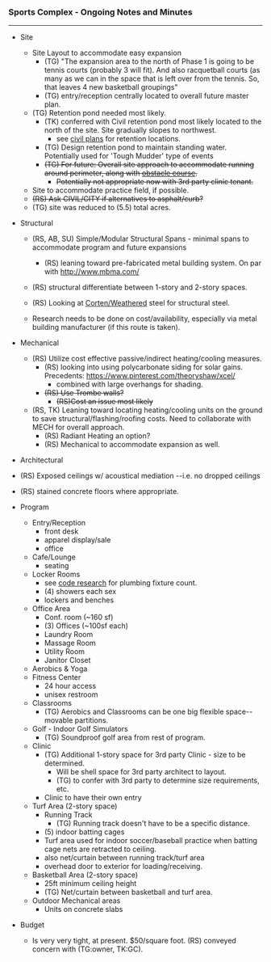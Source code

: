 ### Sports Complex - Ongoing Notes and Minutes

---

* Site

  * Site Layout to accommodate easy expansion
    * (TG) "The expansion area to the north of Phase 1 is going to be tennis courts (probably 3 will fit).  And also racquetball courts (as many as we can in the space that is left over from the tennis.  So, that leaves 4 new basketball groupings"
    * (TG) entry/reception centrally located to overall future master plan.
  * (TG) Retention pond needed most likely.
	  * (TK) conferred with Civil retention pond most likely located to the north of the site.  Site gradually slopes to northwest.
		  * see [civil plans](https://github.com/OpeningDesign/Sports_Complex/blob/6439713a7f2a3f5c5742423d3ef704299aa8c7cf/Transfer/20150218_Not_Open_Source_site%20plan%20from%20Civil/15-2809%20xcel%20sport%20jeff%2011x17%20PRE%20SITE.pdf) for retention locations.
    * (TG) Design retention pond to maintain standing water.  Potentially used for 'Tough Mudder' type of events
    * ~~(TG) For future: Overall site approach to accommodate running around perimeter, along with [obstacle course](https://www.google.com/search?q=obstacle+course&rlz=1C1CHFX_enUS591US591&source=lnms&tbm=isch&sa=X&ei=avemVJj1IcSeyASuyYCYAw&ved=0CAgQ_AUoAQ&biw=1920&bih=912).~~
	    * ~~Potentially not appropriate now with 3rd party clinic tenant.~~
  * Site to accommodate practice field, if possible.
  * ~~(RS) Ask CIVIL/CITY if alternatives to asphalt/curb?~~
  * (TG) site was reduced to (5.5) total acres.


* Structural 
  * (RS, AB, SU) Simple/Modular Structural Spans - minimal spans to accommodate program and future expansions
     * (RS) leaning toward pre-fabricated metal building system. On par with http://www.mbma.com/
   * (RS) structural differentiate between 1-story and 2-story spaces.
   * (RS) Looking at [Corten/Weathered](https://www.pinterest.com/search/pins/?q=corten%20steel&term_meta%5B%5D=corten%7Ctyped&term_meta%5B%5D=steel%7Ctyped) steel for structural steel.

	* Research needs to be done on cost/availability, especially via metal building manufacturer (if this route is taken).
* Mechanical

  * (RS) Utilize cost effective passive/indirect heating/cooling measures.
    * (RS) looking into using polycarbonate siding for solar gains. Precedents:  https://www.pinterest.com/theoryshaw/xcel/
      * combined with large overhangs for shading.
    * ~~(RS) Use Trombe walls?~~
	    * ~~(RS)Cost an issue most likely~~
  * (RS, TK) Leaning toward locating heating/cooling units on the ground to save structural/flashing/roofing costs. Need to collaborate with MECH for overall approach.
    * (RS) Radiant Heating an option?
    * (RS) Mechanical to accommodate expansion as well.
* Architectural
 * (RS) Exposed ceilings w/ acoustical mediation --i.e. no dropped ceilings
 * (RS) stained concrete floors where appropriate.

* Program

  * Entry/Reception
	  * front desk
	  * apparel display/sale
	  * office
  * Cafe/Lounge
	  * seating
  * Locker Rooms
	  * see [code research](https://github.com/OpeningDesign/Sports_Complex/blob/master/Research%20and%20Info/Code%20Analysis.md) for plumbing fixture count.
	  * (4) showers each sex
	  * lockers and benches
  * Office Area
	  * Conf. room (~160 sf)
	  * (3) Offices (~100sf each)
	  * Laundry Room
	  * Massage Room
	  * Utility Room
	  * Janitor Closet
  * Aerobics & Yoga
  * Fitness Center
	  * 24 hour access
	  * unisex restroom
  * Classrooms
	  * (TG) Aerobics and Classrooms can be one big flexible space--movable partitions.
  * Golf - Indoor Golf Simulators
	  *   (TG) Soundproof golf area from rest of program.
  * Clinic
	  * (TG) Additional 1-story space for 3rd party Clinic - size to be determined.
		  * Will be shell space for 3rd party architect to layout. 
		  * (TG) to confer with 3rd party to determine size requirements, etc.
	  * Clinic to have their own entry
  * Turf Area (2-story space)
	  * Running Track
		  *   (TG) Running track doesn't have to be a specific distance.
	  * (5) indoor batting cages
	  * Turf area used for indoor soccer/baseball practice when batting cage nets are retracted to ceiling.
	  * also net/curtain between running track/turf area
	  * overhead door to exterior for loading/receiving.
  * Basketball Area (2-story space)
	  * 25ft minimum ceiling height
	  * (TG) Net/curtain between basketball and turf area.
  * Outdoor Mechanical areas
	  * Units on concrete slabs

  
* Budget

	* Is very very tight, at present. $50/square foot. (RS) conveyed concern with (TG:owner, TK:GC).









  









